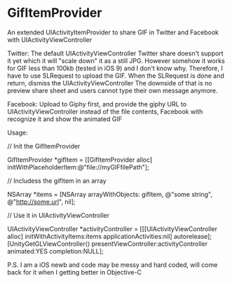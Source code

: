 # GifItemProvider
An extended UIActivityItemProvider to share GIF in Twitter and Facebook with UIActivityViewController

Twitter:
The default UIActivityViewController Twitter share doesn't support it yet which it will "scale down" it as a still JPG. However somehow it works for GIF less than 100kb (tested in iOS 9) and I don't know why.
Therefore, I have to use SLRequest to upload the GIF. When the SLRequest is done and return, dismiss the UIActivityViewController
The downside of that is no preview share sheet and users cannot type their own message anymore.

Facebook:
Upload to Giphy first, and provide the giphy URL to UIActivityViewController instead of the file contents, Facebook with recognize it and show the animated GIF

Usage:

// Init the GifItemProvider

GifItemProvider *gifItem = [[GifItemProvider alloc] initWithPlaceholderItem:@"file://myGIFfilePath"];

// Includess the gifItem in an array

NSArray *items = [NSArray arrayWithObjects: gifItem, @"some string", @"http://some.url", nil];

// Use it in UIActivityViewController

UIActivityViewController *activityController = [[[UIActivityViewController alloc] initWithActivityItems:items applicationActivities:nil] autorelease];
[UnityGetGLViewController() presentViewController:activityController animated:YES completion:NULL];

P.S. I am a iOS newb and code may be messy and hard coded, will come back for it when I getting better in Objective-C
